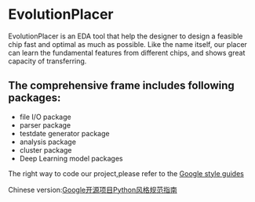 # EvolutionPlacer
EvolutionPlacer is an EDA tool that help the designer to design a feasible chip fast and optimal as much as possible. Like the name itself, our placer can learn the fundamental features from different chips, and shows great capacity of transferring.


## The comprehensive frame includes following packages:
* file I/O package
* parser package
* testdate generator package
* analysis package
* cluster package
* Deep Learning model packages


The right way to code our project,please refer to the [Google style guides](https://google.github.io/styleguide/pyguide.html)

Chinese version:[Google开源项目Python风格规范指南](https://zh-google-styleguide.readthedocs.io/en/latest/google-python-styleguide/python_style_rules/)

